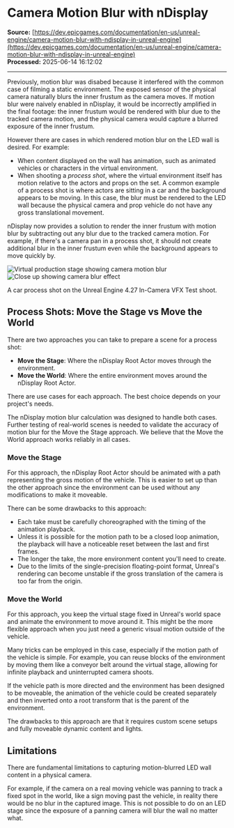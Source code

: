 # Camera Motion Blur with nDisplay

**Source:** [https://dev.epicgames.com/documentation/en-us/unreal-engine/camera-motion-blur-with-ndisplay-in-unreal-engine](https://dev.epicgames.com/documentation/en-us/unreal-engine/camera-motion-blur-with-ndisplay-in-unreal-engine)  
**Processed:** 2025-06-14 16:12:02

---

Previously, motion blur was disabed because it interfered with the common case of filming a static environment. The exposed sensor of the physical camera naturally blurs the inner frustum as the camera moves. If motion blur were naively enabled in nDisplay, it would be incorrectly amplified in the final footage: the inner frustum would be rendered with blur due to the tracked camera motion, and the physical camera would capture a blurred exposure of the inner frustum.

However there are cases in which rendered motion blur on the LED wall is desired. For example:

-   When content displayed on the wall has animation, such as animated vehicles or characters in the virtual environment.
-   When shooting a *process shot*, where the virtual environment itself has motion relative to the actors and props on the set. A common example of a process shot is where actors are sitting in a car and the background appears to be moving. In this case, the blur must be rendered to the LED wall because the physical camera and prop vehicle do not have any gross translational movement.

nDisplay now provides a solution to render the inner frustum with motion blur by subtracting out any blur due to the tracked camera motion. For example, if there's a camera pan in a process shot, it should not create additional blur in the inner frustum even while the background appears to move quickly by.

![Virtual production stage showing camera motion blur](https://d1iv7db44yhgxn.cloudfront.net/documentation/images/30a75edc-6bbe-4244-89cc-a26b1e1c5d19/camera-blur-background.png) ![Close up showing camera blur effect](https://d1iv7db44yhgxn.cloudfront.net/documentation/images/0143fe75-8122-4614-90da-c934915e4793/camera-blur-closeup.png)

A car process shot on the Unreal Engine 4.27 In-Camera VFX Test shoot.

## Process Shots: Move the Stage vs Move the World

There are two approaches you can take to prepare a scene for a process shot:

-   **Move the Stage**: Where the nDisplay Root Actor moves through the environment.
-   **Move the World**: Where the entire environment moves around the nDisplay Root Actor.

There are use cases for each approach. The best choice depends on your project's needs.

The nDisplay motion blur calculation was designed to handle both cases. Further testing of real-world scenes is needed to validate the accuracy of motion blur for the Move the Stage approach. We believe that the Move the World approach works reliably in all cases.

### Move the Stage

For this approach, the nDisplay Root Actor should be animated with a path representing the gross motion of the vehicle. This is easier to set up than the other approach since the environment can be used without any modifications to make it moveable.

There can be some drawbacks to this approach:

-   Each take must be carefully choreographed with the timing of the animation playback.
-   Unless it is possible for the motion path to be a closed loop animation, the playback will have a noticeable reset between the last and first frames.
-   The longer the take, the more environment content you'll need to create.
-   Due to the limits of the single-precision floating-point format, Unreal's rendering can become unstable if the gross translation of the camera is too far from the origin.

### Move the World

For this approach, you keep the virtual stage fixed in Unreal's world space and animate the environment to move around it. This might be the more flexible approach when you just need a generic visual motion outside of the vehicle.

Many tricks can be employed in this case, especially if the motion path of the vehicle is simple. For example, you can reuse blocks of the environment by moving them like a conveyor belt around the virtual stage, allowing for infinite playback and uninterrupted camera shoots.

If the vehicle path is more directed and the environment has been designed to be moveable, the animation of the vehicle could be created separately and then inverted onto a root transform that is the parent of the environment.

The drawbacks to this approach are that it requires custom scene setups and fully moveable dynamic content and lights.

## Limitations

There are fundamental limitations to capturing motion-blurred LED wall content in a physical camera.

For example, if the camera on a real moving vehicle was panning to track a fixed spot in the world, like a sign moving past the vehicle, in reality there would be no blur in the captured image. This is not possible to do on an LED stage since the exposure of a panning camera will blur the wall no matter what.